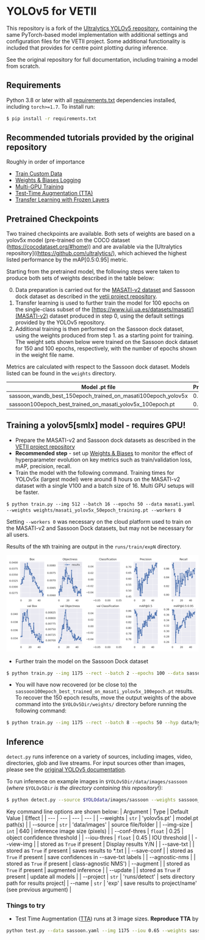 # YOLOv5 for VETII

This repository is a fork of the [Ultralytics YOLOv5 repository](https://github.com/ultralytics/yolov5), containing the same PyTorch-based model implementation with additional settings and configuration files for the VETII project. Some additional functionality is included that provides for centre point plotting during inference.

See the original repository for full documentation, including training a model from scratch.


## Requirements

Python 3.8 or later with all [requirements.txt](https://github.com/harryjmoss/yolov5/blob/main/requirements.txt) dependencies installed, including `torch>=1.7`. To install run:
```bash
$ pip install -r requirements.txt
```

## Recommended tutorials provided by the original repository

Roughly in order of importance

* [Train Custom Data](https://github.com/ultralytics/yolov5/wiki/Train-Custom-Data)&nbsp;
* [Weights & Biases Logging](https://github.com/ultralytics/yolov5/issues/1289)&nbsp;
* [Multi-GPU Training](https://github.com/ultralytics/yolov5/issues/475)
* [Test-Time Augmentation (TTA)](https://github.com/ultralytics/yolov5/issues/303)
* [Transfer Learning with Frozen Layers](https://github.com/ultralytics/yolov5/issues/1314)&nbsp;

## Pretrained Checkpoints
Two trained checkpoints are available. Both sets of weights are based on a yolov5x model (pre-trained on the COCO dataset (https://cocodataset.org/#home)) and are available via the [Ultralytics repository]((https://github.com/ultralytics/), which achieved the highest listed performance by the mAP[0.5:0.95] metric.

Starting from the pretrained model, the following steps were taken to produce both sets of weights described in the table below:

0) Data preparation is carried out for the [MASATI-v2 dataset](https://www.iuii.ua.es/datasets/masati/) and Sassoon dock dataset as described in the [vetii project repository](https://github.com/UCL-RITS/vetii).
1) Transfer learning is used to further train the model for 100 epochs on the single-class subset of the [https://www.iuii.ua.es/datasets/masati/](MASATI-v2) dataset produced in step 0, using the default settings provided by the YOLOv5 repository.
2) Additional training is then performed on the Sassoon dock dataset, using the weights produced from step 1. as a starting point for training. The weight sets shown below were trained on the Sassoon dock dataset for 150 and 100 epochs, respectively, with the number of epochs shown in the weight file name.

Metrics are calculated with respect to the Sassoon dock dataset. Models listed can be found in the `weights` directory.

| Model .pt file | Precision| Recall | mAP[0.5] | mAP[0.5:0.95] |
| --- | --- | --- | --- | --- |
| sassoon_wandb_best_150epoch_trained_on_masati100epoch_yolov5x | 0.523 | 0.958 | 0.923 | 0.550 |
| sassoon100epoch_best_trained_on_masati_yolov5x_100epoch.pt | 0.532 | 0.948 | 0.921 | 0.562 |

## Training a yolov5[smlx] model - requires GPU!

* Prepare the MASATI-v2 and Sassoon dock datasets as described in the [VETII project repository](https://github.com/UCL-RITS/vetii/)
* **Recommended step** - set up [Weights & Biases](https://wandb.ai/) to monitor the effect of hyperparameter evolution on key metrics such as train/validation loss, mAP, precision, recall.
* Train the model with the following command. Training times for YOLOv5x (largest model) were around 8 hours on the MASATI-v2 dataset with a single V100 and a batch size of 16. Multi GPU setups will be faster.

```
$ python train.py --img 512 --batch 16 --epochs 50 --data masati.yaml --weights weights/masati_yolov5x_50epoch_training.pt --workers 0
```
Setting `--workers 0` was necessary on the cloud platform used to train on the MASATI-v2 and Sassoon Dock datasets, but may not be necessary for all users. 

Results of the `N`th training are output in the `runs/train/expN` directory.

<img src="example_results/masati_metrics.png" width="900">

* Further train the model on the Sassoon Dock dataset
 ```bash
 $ python train.py --img 1175 --rect --batch 2 --epochs 100 --data sassoon.yaml --weights weights/masati_yolov5x_100epoch_best.pt --workers 0
 ```
* You will have now recovered (or be close to) the `sassoon100epoch_best_trained_on_masati_yolov5x_100epoch.pt` results. To recover the 150 epoch results, move the output weights of the above command into the `$YOLOv5Dir/weights/` directory before running the following command:
```bash
$ python train.py --img 1175 --rect --batch 8 --epochs 50 --hyp data/hyp.sassoon.yaml --data sassoon.yaml --weights weights/sassoon100epoch_best_trained_on_masati_yolov5x_100epoch.pt --workers 0
```

## Inference

`detect.py` runs inference on a variety of sources, including images, video, directories, glob and live streams. For input sources other than images, please see the [original YOLOv5 documentation](https://github.com/ultralytics/yolov5#inference).

To run inference on example images in `$YOLOv5Dir/data/images/sassoon` (*where* `$YOLOv5Dir` *is the directory containing this repository*!):
```bash
$ python detect.py --source $YOLOdata/images/sassoon --weights sassoon_wandb_best_150epoch_trained_on_masati100epoch_yolov5x --conf 0.25
```

Key command line options are shown below:
| Argument | Type | Default Value | Effect |
| --- | --- | --- | --- |
| --weights | `str` | 'yolov5s.pt' | model.pt path(s) |
| --source | `str` | 'data/images' | source file/folder |
| --img-size | `int` | 640 | inference image size (pixels) | 
| --conf-thres | `float` | 0.25 | object confidence threshold | 
| --iou-thres | `float` | 0.45 | IOU threshold |
| --view-img | | stored as `True` if present | Display results Y/N | 
| --save-txt | | stored as `True` if present | saves results to *.txt | 
| --save-conf | | stored as `True` if present | save confidences in --save-txt labels | 
| --agnostic-nms | | stored as `True` if present | class-agnostic NMS')
| --augment | | stored as `True` if present | augmented inference | 
| --update | | stored as `True` if present | update all models |
| --project | `str` | 'runs/detect' | sets directory path for  results project|
| --name | `str` | 'exp' | save results to project/name' (see previous argument) |


### Things to try
* Test Time Augmentation ([TTA](https://github.com/ultralytics/yolov5/issues/303)) runs at 3 image sizes. **Reproduce TTA** by
```bash
python test.py --data sassoon.yaml --img 1175 --iou 0.65 --weights sassoon_wandb_best_150epoch_trained_on_masati100epoch_yolov5x --augment
```